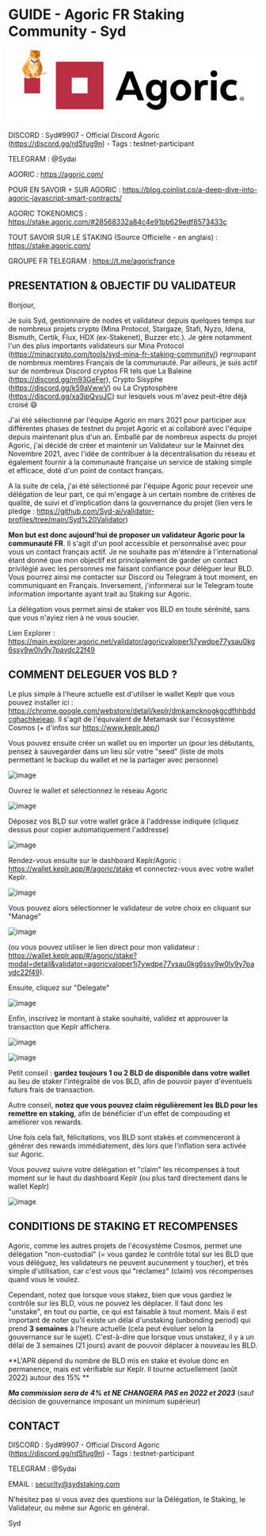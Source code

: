 # GUIDE - Agoric FR Staking Community - Syd

![Agoric FR Staking Community](https://github.com/Syd-ai/Agoric-FR-Staking-Community/blob/main/Agoric%20FR%20staking%20community.png)

DISCORD : Syd#9907 - Official Discord Agoric (https://discord.gg/rdSfug9n) - Tags : testnet-participant

TELEGRAM : @Sydai

AGORIC : https://agoric.com/

POUR EN SAVOIR + SUR AGORIC : https://blog.coinlist.co/a-deep-dive-into-agoric-javascript-smart-contracts/

AGORIC TOKENOMICS : https://stake.agoric.com/#28568332a84c4e91bb629edf8573433c 

TOUT SAVOIR SUR LE STAKING (Source Officielle - en anglais) : https://stake.agoric.com/

GROUPE FR TELEGRAM : https://t.me/agoricfrance

## PRESENTATION & OBJECTIF DU VALIDATEUR

Bonjour,

Je suis Syd, gestionnaire de nodes et validateur depuis quelques temps sur de nombreux projets crypto (Mina Protocol, Stargaze, Stafi, Nyzo, Idena, Bismuth, Certik, Flux, HDX (ex-Stakenet), Buzzer etc.). Je gère notamment l'un des plus importants validateurs sur Mina Protocol (https://minacrypto.com/tools/syd-mina-fr-staking-community/) regroupant de nombreux membres Français de la communauté. 
Par ailleurs, je suis actif sur de nombreux Discord cryptos FR tels que La Baleine (https://discord.gg/m93GeFer), Crypto Sisyphe (https://discord.gg/k59aVwwV) ou La Cryptosphère (https://discord.gg/xa3jpQyuJC) sur lesquels vous m'avez peut-être déjà croisé :smile: 

J'ai été sélectionné par l'équipe Agoric en mars 2021 pour participer aux différentes phases de testnet du projet Agoric et ai collaboré avec l'équipe depuis maintenant plus d'un an. 
Emballé par de nombreux aspects du projet Agoric, j'ai décidé de créer et maintenir un Validateur sur le Mainnet dès Novembre 2021, avec l'idée de contribuer à la décentralisation du réseau et également fournir à la communauté française un service de staking simple et efficace, doté d'un point de contact français.

A la suite de cela, j'ai été sélectionné par l'équipe Agoric pour recevoir une délégation de leur part, ce qui m'engage à un certain nombre de critères de qualité, de suivi et d'implication dans la gouvernance du projet (lien vers le pledge : https://github.com/Syd-ai/validator-profiles/tree/main/Syd%20Validator)

**Mon but est donc aujourd'hui de proposer un validateur Agoric pour la communauté FR**. Il s'agit d'un pool accessible et personnalisé avec pour vous un contact français actif. Je ne souhaite pas m'étendre à l'international étant donné que mon objectif est principalement de garder un contact privilégié avec les personnes me faisant confiance pour déléguer leur BLD. Vous pourrez ainsi me contacter sur Discord ou Telegram à tout moment, en communiquant en Français. Inversement, j'informerai sur le Telegram toute information importante ayant trait au Staking sur Agoric. 

La délégation vous permet ainsi de staker vos BLD en toute sérénité, sans que vous n'ayiez rien à ne vous soucier.

Lien Explorer : https://main.explorer.agoric.net/validator/agoricvaloper1j7ywdpe77ysau0kg6ssy9w0ly9y7pavdc22f49

## COMMENT DELEGUER VOS BLD ?

Le plus simple à l'heure actuelle est d'utiliser le wallet Keplr que vous pouvez installer ici : https://chrome.google.com/webstore/detail/keplr/dmkamcknogkgcdfhhbddcghachkejeap. Il s'agit de l'équivalent de Metamask sur l'écosystème Cosmos (+ d'infos sur https://www.keplr.app/)

Vous pouvez ensuite créer un wallet ou en importer un (pour les débutants, pensez à sauvegarder dans un lieu sûr votre "seed" (liste de mots permettant le backup du wallet et ne la partager avec personne)

![image](https://user-images.githubusercontent.com/58671114/162477132-79572d1e-54cc-4c36-b3b8-336a3a84b69d.png)

Ouvrez le wallet et sélectionnez le réseau Agoric 

![image](https://user-images.githubusercontent.com/58671114/162477257-a9d6206a-b89f-4a9b-ab8c-a5e1a8f21058.png)

Déposez vos BLD sur votre wallet grâce à l'addresse indiquée (cliquez dessus pour copier automatiquement l'addresse)

![image](https://user-images.githubusercontent.com/58671114/162477378-5dc57e7e-f00e-4387-a9a8-12942970d8cd.png)

Rendez-vous ensuite sur le dashboard Keplr/Agoric : https://wallet.keplr.app/#/agoric/stake et connectez-vous avec votre wallet Keplr.

![image](https://user-images.githubusercontent.com/58671114/162477615-216f1072-f766-4273-85d0-b1a8364f1b6e.png)

Vous pouvez alors sélectionner le validateur de votre choix en cliquant sur "Manage"

![image](https://user-images.githubusercontent.com/58671114/162477696-9b8dd774-d755-4cfa-ac9c-5d212f92a971.png)

(ou vous pouvez utiliser le lien direct pour mon validateur : https://wallet.keplr.app/#/agoric/stake?modal=detail&validator=agoricvaloper1j7ywdpe77ysau0kg6ssy9w0ly9y7pavdc22f49).

Ensuite, cliquez sur "Delegate"

![image](https://user-images.githubusercontent.com/58671114/162477897-d940af27-611d-427c-8a63-789bef882ba7.png)

Enfin, inscrivez le montant à stake souhaité, validez et approuver la transaction que Keplr affichera.

![image](https://user-images.githubusercontent.com/58671114/162477987-929d555c-b1ca-425e-ba6f-128f1f0426a7.png)

![image](https://user-images.githubusercontent.com/58671114/162478184-3709fa41-03a1-4e08-8bac-6b37b0076ff3.png)

Petit conseil : **gardez toujours 1 ou 2 BLD de disponible dans votre wallet** au lieu de staker l'intégralité de vos BLD, afin de pouvoir payer d'éventuels futurs frais de transaction.

Autre conseil, **notez que vous pouvez claim régulièrement les BLD pour les remettre en staking**, afin de bénéficier d'un effet de compouding et améliorer vos rewards.

Une fois cela fait, félicitations, vos BLD sont stakés et commenceront à générer des rewards immédiatement, dès lors que l'inflation sera activée sur Agoric.

Vous pouvez suivre votre délégation et "claim" les récompenses à tout moment sur le haut du dashboard Keplr (ou plus tard directement dans le wallet Keplr)

![image](https://user-images.githubusercontent.com/58671114/162478388-1cdab804-6e8b-4794-94db-549b0d615603.png)

## CONDITIONS DE STAKING ET RECOMPENSES 

Agoric, comme les autres projets de l'écosystème Cosmos, permet une délégation "non-custodial" (= vous gardez le contrôle total sur les BLD que vous déléguez, les validateurs ne peuvent aucunement y toucher), et très simple d'utilisation, car c'est vous qui "réclamez" (claim) vos récompenses quand vous le voulez. 

Cependant, notez que lorsque vous stakez, bien que vous gardiez le contrôle sur les BLD, vous ne pouvez les déplacer. Il faut donc les "unstake", en tout ou partie, ce qui est faisable à tout moment. Mais il est important de noter qu'il existe un délai d'unstaking (unbonding period) qui prend **3 semaines** à l'heure actuelle (cela peut évoluer selon la gouvernance sur le sujet). C'est-à-dire que lorsque vous unstakez, il y a un délai de 3 semaines (21 jours) avant de pouvoir déplacer à nouveau les BLD.

**L'APR dépend du nombre de BLD mis en stake et évolue donc en permanence, mais est vérifiable sur Keplr. Il tourne actuellement (août 2022) autour des 15% **

***Ma commission sera de 4% et NE CHANGERA PAS en 2022 et 2023*** (sauf décision de gouvernance imposant un minimum supérieur)

## CONTACT 

DISCORD : Syd#9907 - Official Discord Agoric (https://discord.gg/rdSfug9n) - Tags : testnet-participant

TELEGRAM : @Sydai

EMAIL : security@sydstaking.com

N'hésitez pas si vous avez des questions sur la Délégation, le Staking, le Validateur, ou même sur Agoric en général.

Syd
